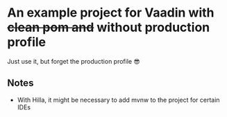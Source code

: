 # An example project for Vaadin with ~~clean pom and~~ without production profile

Just use it, but forget the production profile 😎

## Notes

 * With Hilla, it might be necessary to add mvnw to the project for certain IDEs
